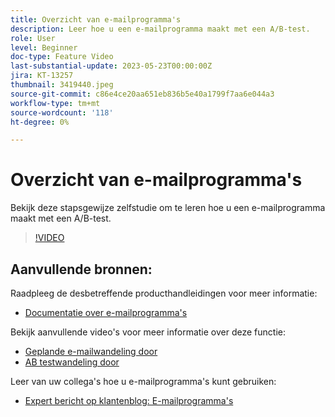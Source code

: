 ```yaml
---
title: Overzicht van e-mailprogramma's
description: Leer hoe u een e-mailprogramma maakt met een A/B-test.
role: User
level: Beginner
doc-type: Feature Video
last-substantial-update: 2023-05-23T00:00:00Z
jira: KT-13257
thumbnail: 3419440.jpeg
source-git-commit: c86e4ce20aa651eb836b5e40a1799f7aa6e044a3
workflow-type: tm+mt
source-wordcount: '118'
ht-degree: 0%

---
```



# Overzicht van e-mailprogramma&#39;s

Bekijk deze stapsgewijze zelfstudie om te leren hoe u een e-mailprogramma maakt met een A/B-test.

>[!VIDEO](https://video.tv.adobe.com/v/3419440/?learn=on)


## Aanvullende bronnen:

Raadpleeg de desbetreffende producthandleidingen voor meer informatie:
* [Documentatie over e-mailprogramma&#39;s](https://experienceleague.adobe.com/docs/marketo/using/product-docs/email-marketing/email-programs/creating-an-email-program/understanding-email-programs.html?lang=en)

Bekijk aanvullende video&#39;s voor meer informatie over deze functie:
* [Geplande e-mailwandeling door](https://experienceleague.adobe.com/docs/marketo-learn/tutorials/email-marketing/scheduled-email-watch.html?lang=en)
* [AB testwandeling door](https://experienceleague.adobe.com/docs/marketo-learn/tutorials/email-marketing/ab-testing-watch.html?lang=en)

Leer van uw collega&#39;s hoe u e-mailprogramma&#39;s kunt gebruiken:
* [Expert bericht op klantenblog: E-mailprogramma&#39;s](https://nation.marketo.com/t5/product-blogs/marketo-success-series-email-programs/ba-p/304968)
